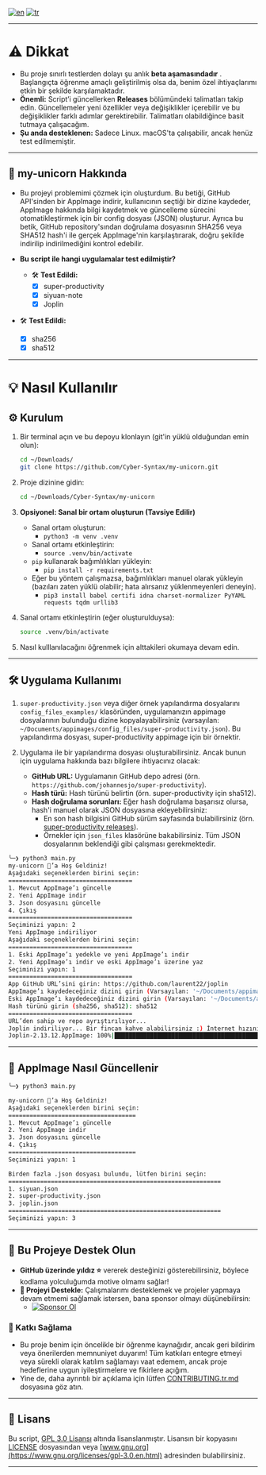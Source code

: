 [![en](https://img.shields.io/badge/lang-en-green.svg)](https://github.com/Cyber-Syntax/my-unicorn/blob/main/README.md)
[![tr](https://img.shields.io/badge/lang-tr-blue.svg)](https://github.com/Cyber-Syntax/my-unicorn/blob/main/README.tr.md)

---

# **⚠️ Dikkat**

- Bu proje sınırlı testlerden dolayı şu anlık **beta aşamasındadır** . Başlangıçta öğrenme amaçlı geliştirilmiş olsa da, benim özel ihtiyaçlarımı etkin bir şekilde karşılamaktadır.
- **Önemli:** Script’i güncellerken **Releases** bölümündeki talimatları takip edin. Güncellemeler yeni özellikler veya değişiklikler içerebilir ve bu değişiklikler farklı adımlar gerektirebilir. Talimatları olabildiğince basit tutmaya çalışacağım.
- **Şu anda desteklenen:** Sadece Linux. macOS'ta çalışabilir, ancak henüz test edilmemiştir.

---

## **🦄 my-unicorn Hakkında**

- Bu projeyi problemimi çözmek için oluşturdum. Bu betiği, GitHub API'sinden bir AppImage indirir, kullanıcının seçtiği bir dizine kaydeder, AppImage hakkında bilgi kaydetmek ve güncelleme sürecini otomatikleştirmek için bir config dosyası (JSON) oluşturur. Ayrıca bu betik, GitHub repository'sından doğrulama dosyasının SHA256 veya SHA512 hash'i ile gerçek AppImage'nin karşılaştırarak, doğru şekilde indirilip indirilmediğini kontrol edebilir.

- **Bu script ile hangi uygulamalar test edilmiştir?**

  - 🛠️ **Test Edildi:**
    - [x] super-productivity
    - [x] siyuan-note
    - [x] Joplin

- 🛠️ **Test Edildi:**

  - [x] sha256
  - [x] sha512

---

# **💡 Nasıl Kullanılır**

## **⚙️ Kurulum**

1. Bir terminal açın ve bu depoyu klonlayın (git'in yüklü olduğundan emin olun):

   ```bash
   cd ~/Downloads/
   git clone https://github.com/Cyber-Syntax/my-unicorn.git
   ```

2. Proje dizinine gidin:

   ```bash
   cd ~/Downloads/Cyber-Syntax/my-unicorn
   ```

3. **Opsiyonel: Sanal bir ortam oluşturun (Tavsiye Edilir)**

   - Sanal ortam oluşturun:
     - `python3 -m venv .venv`
   - Sanal ortamı etkinleştirin:
     - `source .venv/bin/activate`
   - `pip` kullanarak bağımlılıkları yükleyin:
     - `pip install -r requirements.txt`
   - Eğer bu yöntem çalışmazsa, bağımlılıkları manuel olarak yükleyin (bazıları zaten yüklü olabilir; hata alırsanız yüklenmeyenleri deneyin).
     - `pip3 install babel certifi idna charset-normalizer PyYAML requests tqdm urllib3`

4. Sanal ortamı etkinleştirin (eğer oluşturulduysa):

   ```bash
   source .venv/bin/activate
   ```

5. Nasıl kulllanılacağını öğrenmek için alttakileri okumaya devam edin.

---

## **🛠️ Uygulama Kullanımı**

1. `super-productivity.json` veya diğer örnek yapılandırma dosyalarını `config_files_examples/` klasöründen, uygulamanızın appimage dosyalarının bulunduğu dizine kopyalayabilirsiniz (varsayılan: `~/Documents/appimages/config_files/super-productivity.json`). Bu yapılandırma dosyası, super-productivity appimage için bir örnektir.

2. Uygulama ile bir yapılandırma dosyası oluşturabilirsiniz. Ancak bunun için uygulama hakkında bazı bilgilere ihtiyacınız olacak:
   - **GitHub URL:** Uygulamanın GitHub depo adresi (örn. `https://github.com/johannesjo/super-productivity`).
   - **Hash türü:** Hash türünü belirtin (örn. super-productivity için sha512).
   - **Hash doğrulama sorunları:** Eğer hash doğrulama başarısız olursa, hash'i manuel olarak JSON dosyasına ekleyebilirsiniz:
     - En son hash bilgisini GitHub sürüm sayfasında bulabilirsiniz (örn. [super-productivity releases](https://github.com/johannesjo/super-productivity/releases)).
     - Örnekler için `json_files` klasörüne bakabilirsiniz. Tüm JSON dosyalarının beklendiği gibi çalışması gerekmektedir.

```bash
╰─❯ python3 main.py
my-unicorn 🦄’a Hoş Geldiniz!
Aşağıdaki seçeneklerden birini seçin:
===================================
1. Mevcut AppImage’ı güncelle
2. Yeni AppImage indir
3. Json dosyasını güncelle
4. Çıkış
===================================
Seçiminizi yapın: 2
Yeni AppImage indiriliyor
Aşağıdaki seçeneklerden birini seçin:
===================================
1. Eski AppImage’ı yedekle ve yeni AppImage’ı indir
2. Yeni AppImage’ı indir ve eski AppImage’ı üzerine yaz
Seçiminizi yapın: 1
===================================
App GitHub URL’sini girin: https://github.com/laurent22/joplin
AppImage’ı kaydedeceğiniz dizini girin (Varsayılan: '~/Documents/appimages'):
Eski AppImage’ı kaydedeceğiniz dizini girin (Varsayılan: '~/Documents/appimages/backup'):
Hash türünü girin (sha256, sha512): sha512
===================================
URL’den sahip ve repo ayrıştırılıyor...
Joplin indiriliyor... Bir fincan kahve alabilirsiniz :) İnternet hızınıza bağlı olarak biraz zaman alabilir.
Joplin-2.13.12.AppImage: 100%|██████████████████████████████████████████████████| 201M/201M [00:19<00:00, 11.0MiB/s]
```

---

## **🔄 AppImage Nasıl Güncellenir**

```bash
╰─❯ python3 main.py

my-unicorn 🦄’a Hoş Geldiniz!
Aşağıdaki seçeneklerden birini seçin:
====================================
1. Mevcut AppImage’ı güncelle
2. Yeni AppImage indir
3. Json dosyasını güncelle
4. Çıkış
====================================
Seçiminizi yapın: 1

Birden fazla .json dosyası bulundu, lütfen birini seçin:
============================================================
1. siyuan.json
2. super-productivity.json
3. joplin.json
============================================================
Seçiminizi yapın: 3
```

---

## **🙏 Bu Projeye Destek Olun**

- **GitHub üzerinde yıldız ⭐** vererek desteğinizi gösterebilirsiniz, böylece kodlama yolculuğumda motive olmamı sağlar!
- **💖 Projeyi Destekle:** Çalışmalarımı desteklemek ve projeler yapmaya devam etmemi sağlamak istersen, bana sponsor olmayı düşünebilirsin:
  - [![Sponsor Ol](https://img.shields.io/badge/Sponsor-💖-brightgreen)](https://github.com/sponsors/Cyber-Syntax)

### **🤝 Katkı Sağlama**

- Bu proje benim için öncelikle bir öğrenme kaynağıdır, ancak geri bildirim veya önerilerden memnuniyet duyarım! Tüm katkıları entegre etmeyi veya sürekli olarak katılım sağlamayı vaat edemem, ancak proje hedeflerine uygun iyileştirmelere ve fikirlere açığım.
- Yine de, daha ayrıntılı bir açıklama için lütfen [CONTRIBUTING.tr.md](.github/CONTRIBUTING.tr.md) dosyasına göz atın.

---

## **📝 Lisans**

Bu script, [GPL 3.0 Lisansı](https://www.gnu.org/licenses/gpl-3.0.en.html) altında lisanslanmıştır. Lisansın bir kopyasını [LICENSE](https://github.com/Cyber-Syntax/my-unicorn/blob/main/LICENSE) dosyasından veya [www.gnu.org](https://www.gnu.org/licenses/gpl-3.0.en.html) adresinden bulabilirsiniz.

---
